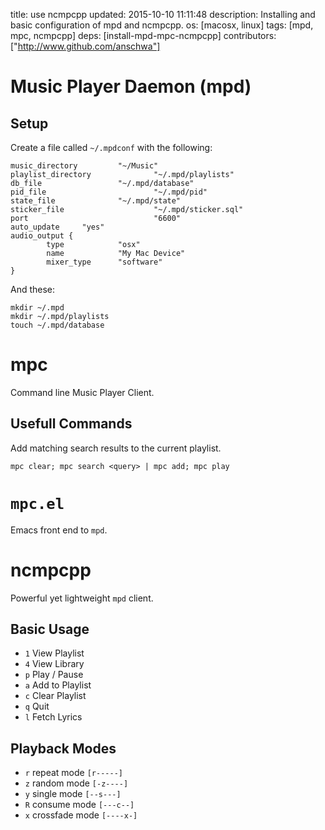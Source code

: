 title: use ncmpcpp
updated: 2015-10-10 11:11:48
description: Installing and basic configuration of mpd and ncmpcpp.
os: [macosx, linux]
tags: [mpd, mpc, ncmpcpp]
deps: [install-mpd-mpc-ncmpcpp]
contributors: ["http://www.github.com/anschwa"] 

# Music Player Daemon (mpd)

## Setup

Create a file called `~/.mpdconf` with the following:
```
music_directory         "~/Music"
playlist_directory              "~/.mpd/playlists"
db_file                 "~/.mpd/database"
pid_file                        "~/.mpd/pid"
state_file              "~/.mpd/state"
sticker_file                    "~/.mpd/sticker.sql"
port                            "6600"
auto_update     "yes"
audio_output {
        type            "osx"
        name            "My Mac Device"
        mixer_type      "software"
}
```

And these:
```
mkdir ~/.mpd
mkdir ~/.mpd/playlists
touch ~/.mpd/database
```

# mpc
Command line Music Player Client.

## Usefull Commands
Add matching search results to the current playlist.
```
mpc clear; mpc search <query> | mpc add; mpc play
```

# `mpc.el`
Emacs front end to `mpd`.

# ncmpcpp
Powerful yet lightweight `mpd` client.

## Basic Usage

- `1` View Playlist
- `4` View Library
- `p` Play / Pause
- `a` Add to Playlist
- `c` Clear Playlist
- `q` Quit
- `l` Fetch Lyrics

## Playback Modes

- `r` repeat mode `[r-----]`
- `z` random mode `[-z----]`
- `y` single mode `[--s---]`
- `R` consume mode `[---c--]`
- `x` crossfade mode `[----x-]`
